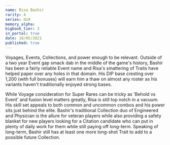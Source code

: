 ```yaml
---
name: Risa Bashir
rarity: 4
series: ds9
memory_alpha:
bigbook_tier: 3
in_portal: true
date: 18/05/2021
published: true
---
```


Voyages, Events, Collections, and power enough to be relevant. Outside of a two year Event gap smack dab in the middle of the game's history, Bashir has been a fairly reliable Event name and Risa's smattering of Traits have helped paper over any holes in that domain. His DIP base cresting over 1,200 (with full bonuses) will earn him a thaw on almost any roster as his variants haven't traditionally enjoyed strong bases. 

While Voyage consideration for Super Rares can be tricky as 'Behold vs Event' and fusion level matters greatly, Risa is still top notch in a vacuum. His skill set appeals to both common and uncommon combos and his power sits just behind the elite. Bashir's traditional Collection duo of Engineered and Physician is the allure for veteran players while also providing a safety blanket for new players looking for a Citation candidate who can put in plenty of daily work for them while still paying off long-term. Speaking of long-term, Bashir still has at least one more long-shot Trait to add to a possible future Collection.
